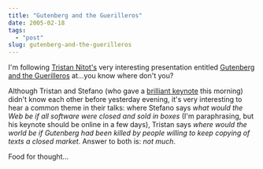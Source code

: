 ```yaml
---
title: "Gutenberg and the Guerilleros"
date: 2005-02-18
tags: 
  - "post"
slug: gutenberg-and-the-guerilleros
---
```


I'm following [Tristan Nitot's](http://www.nitot.com/) very interesting presentation entitled [Gutenberg and the Guerilleros](http://lots.ch/2005/Referate.html?id=115) at...you know where don't you?

Although Tristan and Stefano (who gave a [brilliant keynote](http://lots.ch/2005/Referate.html?id=001) this morning) didn't know each other before yesterday evening, it's very interesting to hear a common theme in their talks: where Stefano says _what would the Web be if all software were closed and sold in boxes_ (I'm paraphrasing, but his keynote should be online in a few days), Tristan says _where would the world be if Gutenberg had been killed by people willing to keep copying of texts a closed market_. Answer to both is: _not much_.

Food for thought...
